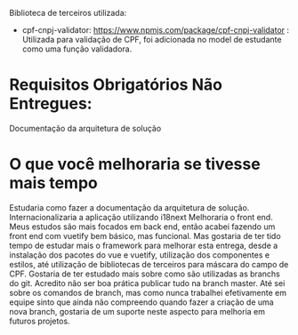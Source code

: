 Biblioteca de terceiros utilizada:

- cpf-cnpj-validator: https://www.npmjs.com/package/cpf-cnpj-validator : Utilizada para validação de CPF, foi adicionada no model de estudante como uma função validadora.

# Requisitos Obrigatórios Não Entregues:
Documentação da arquitetura de solução

# O que você melhoraria se tivesse mais tempo
Estudaria como fazer a documentação da arquitetura de solução.
Internacionalizaria a aplicação utilizando i18next
Melhoraria o front end. Meus estudos são mais focados em back end, então acabei fazendo um front end com vuetify bem básico, mas funcional. Mas gostaria de ter tido tempo de
estudar mais o framework para melhorar esta entrega, desde a instalação dos pacotes do vue e vuetify, utilização dos componentes e estilos, até utilização de bibliotecas
de terceiros para máscara do campo de CPF.
Gostaria de ter estudado mais sobre como são utilizadas as branchs do git. Acredito não ser boa prática publicar tudo na branch master. Até sei sobre os comandos de branch, mas 
como nunca trabalhei efetivamente em equipe sinto que ainda não compreendo quando fazer a criação de uma nova branch, gostaria de um suporte neste aspecto para melhoria 
em futuros projetos.
